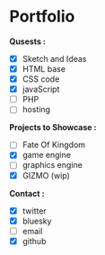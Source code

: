# Portfolio

**Qusests :**
- [x] Sketch and Ideas
- [x] HTML base
- [x] CSS code
- [x] javaScript
- [ ] PHP
- [ ] hosting

**Projects to Showcase :**
- [ ] Fate Of Kingdom
- [x] game engine
- [ ] graphics engine
- [x] GIZMO (wip)

**Contact :**
- [x] twitter
- [x] bluesky
- [ ] email
- [x] github
